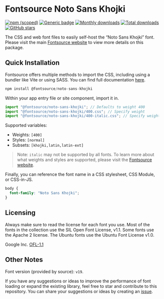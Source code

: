 # Fontsource Noto Sans Khojki

[![npm (scoped)](https://img.shields.io/npm/v/@fontsource/noto-sans-khojki?color=brightgreen)](https://www.npmjs.com/package/@fontsource/noto-sans-khojki) [![Generic badge](https://img.shields.io/badge/fontsource-passing-brightgreen)](https://github.com/fontsource/fontsource) [![Monthly downloads](https://badgen.net/npm/dm/@fontsource/noto-sans-khojki)](https://github.com/fontsource/fontsource) [![Total downloads](https://badgen.net/npm/dt/@fontsource/noto-sans-khojki)](https://github.com/fontsource/fontsource) [![GitHub stars](https://img.shields.io/github/stars/fontsource/fontsource.svg?style=social&label=Star)](https://github.com/fontsource/fontsource/stargazers)

The CSS and web font files to easily self-host the “Noto Sans Khojki” font. Please visit the main [Fontsource website](https://fontsource.org/fonts/noto-sans-khojki) to view more details on this package.

## Quick Installation

Fontsource offers multiple methods to import the CSS, including using a bundler like Vite or using SASS. You can find full documentation [here](https://fontsource.org/docs/getting-started/introduction).

```javascript
npm install @fontsource/noto-sans-khojki
```

Within your app entry file or site component, import it in.

```javascript
import "@fontsource/noto-sans-khojki"; // Defaults to weight 400
import "@fontsource/noto-sans-khojki/400.css"; // Specify weight
import "@fontsource/noto-sans-khojki/400-italic.css"; // Specify weight and style
```

Supported variables:
- Weights: `[400]`
- Styles: `[normal]`
- Subsets: `[khojki,latin,latin-ext]`

> Note: `italic` may not be supported by all fonts. To learn more about what weights and styles are supported, please visit the [Fontsource website](https://fontsource.org/fonts/noto-sans-khojki).

Finally, you can reference the font name in a CSS stylesheet, CSS Module, or CSS-in-JS.

```css
body {
  font-family: "Noto Sans Khojki";
}
```

## Licensing
Always make sure to read the license for each font you use. Most of the fonts in the collection use the SIL Open Font License, v1.1. Some fonts use the Apache 2 license. The Ubuntu fonts use the Ubuntu Font License v1.0.

Google Inc.
[OFL-1.1](http://scripts.sil.org/OFL)

## Other Notes
Font version (provided by source): `v19`.

If you have any suggestions or ideas to improve the performance of font loading or expand the existing library, feel free to star and contribute to this repository. You can share your suggestions or ideas by creating an [issue](https://github.com/fontsource/fontsource/issues).